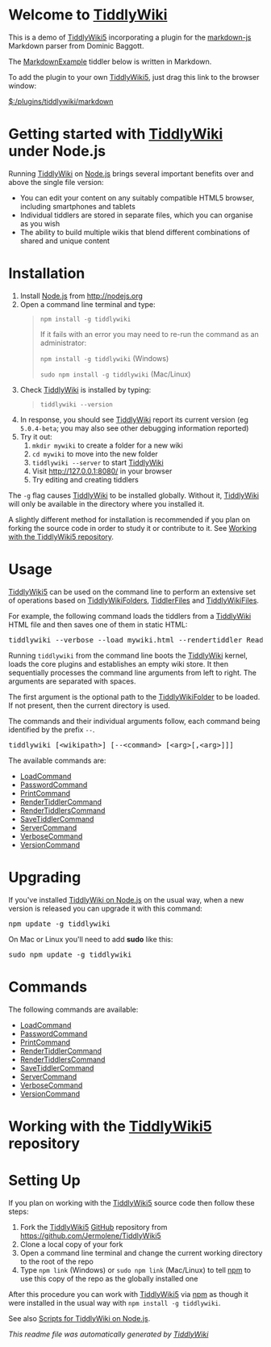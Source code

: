 <h1 class=''>Welcome to <a class=' tw-tiddlylink tw-tiddlylink-resolves' href='http://tiddlywiki.com/static/TiddlyWiki.html'>TiddlyWiki</a></h1><p>This is a demo of <a class=' tw-tiddlylink tw-tiddlylink-resolves' href='http://tiddlywiki.com/static/TiddlyWiki5.html'>TiddlyWiki5</a> incorporating a plugin for the <a class='tw-tiddlylink-external' href='https://github.com/evilstreak/markdown-js' target='_blank'>markdown-js</a> Markdown parser from Dominic Baggott.</p><p>The <a class=' tw-tiddlylink tw-tiddlylink-resolves' href='http://tiddlywiki.com/static/MarkdownExample.html'>MarkdownExample</a> tiddler below is written in Markdown.</p><p>To add the plugin to your own <a class=' tw-tiddlylink tw-tiddlylink-resolves' href='http://tiddlywiki.com/static/TiddlyWiki5.html'>TiddlyWiki5</a>, just drag this link to the browser window:</p><p><a class=' tw-tiddlylink tw-tiddlylink-missing' href='http://tiddlywiki.com/static/%24%3A%2Fplugins%2Ftiddlywiki%2Fmarkdown.html'>$:/plugins/tiddlywiki/markdown</a>
</p><h1 class=''>Getting started with <a class=' tw-tiddlylink tw-tiddlylink-resolves' href='http://tiddlywiki.com/static/TiddlyWiki.html'>TiddlyWiki</a> under Node.js</h1><p>Running <a class=' tw-tiddlylink tw-tiddlylink-resolves' href='http://tiddlywiki.com/static/TiddlyWiki.html'>TiddlyWiki</a> on <a class=' tw-tiddlylink tw-tiddlylink-resolves' href='http://tiddlywiki.com/static/Node.js.html'>Node.js</a> brings several important benefits over and above the single file version:</p><ul><li>You can edit your content on any suitably compatible HTML5 browser, including smartphones and tablets</li><li>Individual tiddlers are stored in separate files, which you can organise as you wish</li><li>The ability to build multiple wikis that blend different combinations of shared and unique content</li></ul><h1 class=''>Installation</h1><ol><li>Install <a class=' tw-tiddlylink tw-tiddlylink-resolves' href='http://tiddlywiki.com/static/Node.js.html'>Node.js</a> from <a class='tw-tiddlylink-external' href='http://nodejs.org' target='_blank'>http://nodejs.org</a></li><li>Open a command line terminal and type:<blockquote><p><code>npm install -g tiddlywiki</code></p><p>If it fails with an error you may need to re-run the command as an administrator:</p><p><code>npm install -g tiddlywiki</code> (Windows)</p><p><code>sudo npm install -g tiddlywiki</code> (Mac/Linux)</p></blockquote></li><li>Check <a class=' tw-tiddlylink tw-tiddlylink-resolves' href='http://tiddlywiki.com/static/TiddlyWiki.html'>TiddlyWiki</a> is installed by typing:<blockquote><p><code>tiddlywiki --version</code></p></blockquote></li><li>In response, you should see <a class=' tw-tiddlylink tw-tiddlylink-resolves' href='http://tiddlywiki.com/static/TiddlyWiki.html'>TiddlyWiki</a> report its current version (eg <code>5.0.4-beta</code>; you may also see other debugging information reported)</li><li>Try it out:<ol><li><code>mkdir mywiki</code> to create a folder for a new wiki</li><li><code>cd mywiki</code> to move into the new folder</li><li><code>tiddlywiki --server</code> to start <a class=' tw-tiddlylink tw-tiddlylink-resolves' href='http://tiddlywiki.com/static/TiddlyWiki.html'>TiddlyWiki</a></li><li>Visit <a class='tw-tiddlylink-external' href='http://127.0.0.1:8080/' target='_blank'>http://127.0.0.1:8080/</a> in your browser</li><li>Try editing and creating tiddlers</li></ol></li></ol><p>The <code>-g</code> flag causes <a class=' tw-tiddlylink tw-tiddlylink-resolves' href='http://tiddlywiki.com/static/TiddlyWiki.html'>TiddlyWiki</a> to be installed globally. Without it, <a class=' tw-tiddlylink tw-tiddlylink-resolves' href='http://tiddlywiki.com/static/TiddlyWiki.html'>TiddlyWiki</a> will only be available in the directory where you installed it.</p><p>A slightly different method for installation is recommended if you plan on forking the source code in order to study it or contribute to it. See <a class=' tw-tiddlylink tw-tiddlylink-resolves' href='http://tiddlywiki.com/static/Working%20with%20the%20TiddlyWiki5%20repository.html'>Working with the TiddlyWiki5 repository</a>.
</p><h1 class=''>Usage</h1><p><a class=' tw-tiddlylink tw-tiddlylink-resolves' href='http://tiddlywiki.com/static/TiddlyWiki5.html'>TiddlyWiki5</a> can be used on the command line to perform an extensive set of operations based on <a class=' tw-tiddlylink tw-tiddlylink-resolves' href='http://tiddlywiki.com/static/TiddlyWikiFolders.html'>TiddlyWikiFolders</a>, <a class=' tw-tiddlylink tw-tiddlylink-resolves' href='http://tiddlywiki.com/static/TiddlerFiles.html'>TiddlerFiles</a> and <a class=' tw-tiddlylink tw-tiddlylink-missing' href='http://tiddlywiki.com/static/TiddlyWikiFiles.html'>TiddlyWikiFiles</a>.</p><p>For example, the following command loads the tiddlers from a <a class=' tw-tiddlylink tw-tiddlylink-resolves' href='http://tiddlywiki.com/static/TiddlyWiki.html'>TiddlyWiki</a> HTML file and then saves one of them in static HTML:</p><pre>tiddlywiki --verbose --load mywiki.html --rendertiddler ReadMe ./readme.html</pre><p>Running <code>tiddlywiki</code> from the command line boots the <a class=' tw-tiddlylink tw-tiddlylink-resolves' href='http://tiddlywiki.com/static/TiddlyWiki.html'>TiddlyWiki</a> kernel, loads the core plugins and establishes an empty wiki store. It then sequentially processes the command line arguments from left to right. The arguments are separated with spaces.</p><p>The first argument is the optional path to the <a class=' tw-tiddlylink tw-tiddlylink-resolves' href='http://tiddlywiki.com/static/TiddlyWikiFolders.html'>TiddlyWikiFolder</a> to be loaded. If not present, then the current directory is used.</p><p>The commands and their individual arguments follow, each command being identified by the prefix <code>--</code>.</p><pre>tiddlywiki [&lt;wikipath&gt;] [--&lt;command&gt; [&lt;arg&gt;[,&lt;arg&gt;]]]</pre><p>The available commands are:</p><p><ul><li><a class=' tw-tiddlylink tw-tiddlylink-resolves' href='http://tiddlywiki.com/static/LoadCommand.html'>LoadCommand</a></li><li><a class=' tw-tiddlylink tw-tiddlylink-resolves' href='http://tiddlywiki.com/static/PasswordCommand.html'>PasswordCommand</a></li><li><a class=' tw-tiddlylink tw-tiddlylink-resolves' href='http://tiddlywiki.com/static/PrintCommand.html'>PrintCommand</a></li><li><a class=' tw-tiddlylink tw-tiddlylink-resolves' href='http://tiddlywiki.com/static/RenderTiddlerCommand.html'>RenderTiddlerCommand</a></li><li><a class=' tw-tiddlylink tw-tiddlylink-resolves' href='http://tiddlywiki.com/static/RenderTiddlersCommand.html'>RenderTiddlersCommand</a></li><li><a class=' tw-tiddlylink tw-tiddlylink-resolves' href='http://tiddlywiki.com/static/SaveTiddlerCommand.html'>SaveTiddlerCommand</a></li><li><a class=' tw-tiddlylink tw-tiddlylink-resolves' href='http://tiddlywiki.com/static/ServerCommand.html'>ServerCommand</a></li><li><a class=' tw-tiddlylink tw-tiddlylink-resolves' href='http://tiddlywiki.com/static/VerboseCommand.html'>VerboseCommand</a></li><li><a class=' tw-tiddlylink tw-tiddlylink-resolves' href='http://tiddlywiki.com/static/VersionCommand.html'>VersionCommand</a></li></ul>
</p><h1 class=''>Upgrading</h1><p>If you've installed <a class=' tw-tiddlylink tw-tiddlylink-resolves' href='http://tiddlywiki.com/static/TiddlyWiki%20on%20Node.js.html'>TiddlyWiki on Node.js</a> on the usual way, when a new version is released you can upgrade it with this command:</p><pre>npm update -g tiddlywiki</pre><p>On Mac or Linux you'll need to add <strong>sudo</strong> like this:</p><pre>sudo npm update -g tiddlywiki</pre><h1 class=''>Commands</h1><p>The following commands are available:</p><p><ul><li><a class=' tw-tiddlylink tw-tiddlylink-resolves' href='http://tiddlywiki.com/static/LoadCommand.html'>LoadCommand</a></li><li><a class=' tw-tiddlylink tw-tiddlylink-resolves' href='http://tiddlywiki.com/static/PasswordCommand.html'>PasswordCommand</a></li><li><a class=' tw-tiddlylink tw-tiddlylink-resolves' href='http://tiddlywiki.com/static/PrintCommand.html'>PrintCommand</a></li><li><a class=' tw-tiddlylink tw-tiddlylink-resolves' href='http://tiddlywiki.com/static/RenderTiddlerCommand.html'>RenderTiddlerCommand</a></li><li><a class=' tw-tiddlylink tw-tiddlylink-resolves' href='http://tiddlywiki.com/static/RenderTiddlersCommand.html'>RenderTiddlersCommand</a></li><li><a class=' tw-tiddlylink tw-tiddlylink-resolves' href='http://tiddlywiki.com/static/SaveTiddlerCommand.html'>SaveTiddlerCommand</a></li><li><a class=' tw-tiddlylink tw-tiddlylink-resolves' href='http://tiddlywiki.com/static/ServerCommand.html'>ServerCommand</a></li><li><a class=' tw-tiddlylink tw-tiddlylink-resolves' href='http://tiddlywiki.com/static/VerboseCommand.html'>VerboseCommand</a></li><li><a class=' tw-tiddlylink tw-tiddlylink-resolves' href='http://tiddlywiki.com/static/VersionCommand.html'>VersionCommand</a></li></ul>
</p><h1 class=''>Working with the <a class=' tw-tiddlylink tw-tiddlylink-resolves' href='http://tiddlywiki.com/static/TiddlyWiki5.html'>TiddlyWiki5</a> repository</h1><h1 class=''>Setting Up</h1><p>If you plan on working with the <a class=' tw-tiddlylink tw-tiddlylink-resolves' href='http://tiddlywiki.com/static/TiddlyWiki5.html'>TiddlyWiki5</a> source code then follow these steps:</p><ol><li>Fork the <a class=' tw-tiddlylink tw-tiddlylink-resolves' href='http://tiddlywiki.com/static/TiddlyWiki5.html'>TiddlyWiki5</a> <a class=' tw-tiddlylink tw-tiddlylink-missing' href='http://tiddlywiki.com/static/GitHub.html'>GitHub</a> repository from <a class='tw-tiddlylink-external' href='https://github.com/Jermolene/TiddlyWiki5' target='_blank'>https://github.com/Jermolene/TiddlyWiki5</a></li><li>Clone a local copy of your fork</li><li>Open a command line terminal and change the current working directory to the root of the repo</li><li>Type <code>npm link</code> (Windows) or <code>sudo npm link</code> (Mac/Linux) to tell <a class=' tw-tiddlylink tw-tiddlylink-missing' href='http://tiddlywiki.com/static/npm.html'>npm</a> to use this copy of the repo as the globally installed one</li></ol><p>After this procedure you can work with <a class=' tw-tiddlylink tw-tiddlylink-resolves' href='http://tiddlywiki.com/static/TiddlyWiki5.html'>TiddlyWiki5</a> via <a class=' tw-tiddlylink tw-tiddlylink-missing' href='http://tiddlywiki.com/static/npm.html'>npm</a> as though it were installed in the usual way with <code>npm install -g tiddlywiki</code>.</p><p>See also <a class=' tw-tiddlylink tw-tiddlylink-resolves' href='http://tiddlywiki.com/static/Scripts%20for%20TiddlyWiki%20on%20Node.js.html'>Scripts for TiddlyWiki on Node.js</a>.</p><p><em>This readme file was automatically generated by <a class=' tw-tiddlylink tw-tiddlylink-resolves' href='http://tiddlywiki.com/static/TiddlyWiki.html'>TiddlyWiki</a></em>
</p>